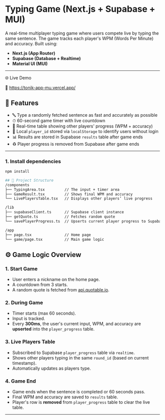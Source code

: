 # Typing Game (Next.js + Supabase + MUI)

A real-time multiplayer typing game where users compete live by typing the same sentence. The game tracks each player's WPM (Words Per Minute) and accuracy. Built using:

- **Next.js (App Router)**
- **Supabase (Database + Realtime)**
- **Material UI (MUI)**

---

🌐 Live Demo

🔗 https://tonik-app-mu.vercel.app/

## 🚀 Features

- 🔤 Type a randomly fetched sentence as fast and accurately as possible
- ⏱ 60-second game timer with live countdown
- 👥 Real-time table showing other players' progress (WPM + accuracy)
- 🧠 Local `player_id` stored via `localStorage` to identify users without login
- 📊 Results are stored in Supabase `results` table after game ends
- ♻️ Player progress is removed from Supabase after game ends

---

### 1. Install dependencies

```bash
npm install

## 📁 Project Structure
/components
├── TypingArea.tsx         // The input + timer area
├── GameResult.tsx         // Shows final WPM and accuracy
└── LivePlayersTable.tsx   // Displays other players’ live progress

/lib
├── supabaseClient.ts      // Supabase client instance
├── getQuote.ts            // Fetches random quote
└── savePlayerProgress.ts  // Upserts current player progress to Supabase

/app
├── page.tsx               // Home page
└── game/page.tsx          // Main game logic
```

## ⚙️ Game Logic Overview

### 1. **Start Game**

- User enters a nickname on the home page.
- A countdown from 3 starts.
- A random quote is fetched from [api.quotable.io](https://api.quotable.io/random).

### 2. **During Game**

- Timer starts (max 60 seconds).
- Input is tracked.
- Every **300ms**, the user's current input, WPM, and accuracy are **upserted** into the `player_progress` table.

### 3. **Live Players Table**

- Subscribed to Supabase `player_progress` table via `realtime`.
- Shows other players typing in the same `round_id` (based on current timestamp).
- Automatically updates as players type.

### 4. **Game End**

- Game ends when the sentence is completed or 60 seconds pass.
- Final WPM and accuracy are saved to `results` table.
- Player's row is **removed** from `player_progress` table to clear the live table.

---
